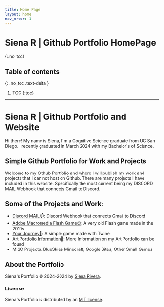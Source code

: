 ```yaml
---
title: Home Page
layout: home
nav_order: 1
---
```

# Siena R | Github Portfolio HomePage
{:.no_toc}

## Table of contents
{: .no_toc .text-delta }

1. TOC
{:toc}

---

# Siena R | Github Portfolio and Website
Hi there! My name is Siena, I'm a Cognitive Science graduate from UC San Diego. I recently graduated in March 2024 with my Bachelor's of Science.

## Simple Github Portfolio for Work and Projects
Welcome to my Github Portfolio and where I will publish my work and projects that I can not host on Github. There are many projects I have included in this website. Specifically the most current being my DISCORD MAIL Webhook that connects Gmail to Discord.

## Some of the Projects and Work:
- [Discord MAIL📫](https://bellaingenue.github.io/docs/projects/pchildren/discordmail/): Discord Webhook that connects Gmail to Discord
- [Adobe Macromedia Flash Game🌞](https://bellaingenue.github.io/docs/projects/pchildren/flashgame/flashgame.html): A very old Flash game made in the 2010s
- [Your Journey🤍](https://bellaingenue.github.io/docs/projects/pchildren/yourjourney/yourjourney.html): A simple game made with Twine
- [Art Portfolio Information🎨](https://angeldemon.xyz): More Information on my Art Portfolio can be found
- MISC Projects: BlueSkies Minecraft, Google Sites, Other Small Games

## About the Portfolio
Siena's Portfolio &copy; 2024-2024 by [Siena Rivera](https://sienasrivera.website).

### License
Siena's Portfolio is distributed by an [MIT license](https://github.com/bellaingenue/bellaingenue.github.io/LICENSE).